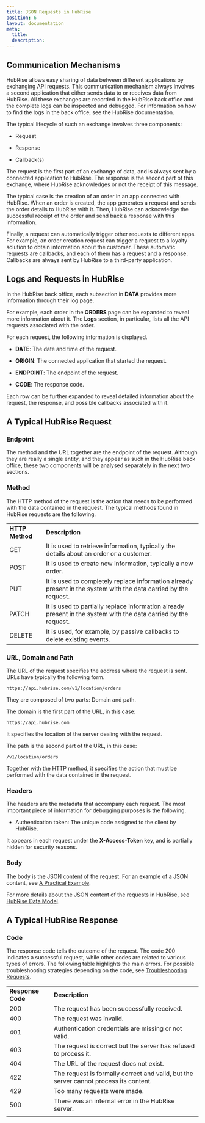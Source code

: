 ```yaml
---
title: JSON Requests in HubRise
position: 6
layout: documentation
meta:
  title:
  description:
---
```


## Communication Mechanisms

HubRise allows easy sharing of data between different applications by exchanging API requests. This communication mechanism always involves a second application that either sends data to or receives data from HubRise. All these exchanges are recorded in the HubRise back office and the complete logs can be inspected and debugged. For information on how to find the logs in the back office, see the HubRise documentation. 

The typical lifecycle of such an exchange involves three components:

* Request

* Response

* Callback(s)

The request is the first part of an exchange of data, and is always sent by a connected application to HubRise. The response is the second part of this exchange, where HubRise acknowledges or not the receipt of this message. 

The typical case is the creation of an order in an app connected with HubRise. When an order is created, the app generates a request and sends the order details to HubRise with it. Then, HubRise can acknowledge the successful receipt of the order and send back a response with this information. 

Finally, a request can automatically trigger other requests to different apps. For example, an order creation request can trigger a request to a loyalty solution to obtain information about the customer. These automatic requests are callbacks, and each of them has a request and a response. Callbacks are always sent by HubRise to a third-party application. 

## Logs and Requests in HubRise

In the HubRise back office, each subsection in **DATA** provides more information through their log page. 

For example, each order in the **ORDERS** page can be expanded to reveal more information about it. The **Logs** section, in particular, lists all the API requests associated with the order. 

For each request, the following information is displayed.

* **DATE**: The date and time of the request.

* **ORIGIN**:  The connected application that started the request.

* **ENDPOINT**: The endpoint of the request.

* **CODE**: The response code.

Each row can be further expanded to reveal detailed information about the request, the response, and possible callbacks associated with it.

## A Typical HubRise Request

### Endpoint

The method and the URL together are the endpoint of the request. Although they are really a single entity, and they appear as such in the HubRise back office, these two components will be analysed separately in the next two sections.

### Method

The HTTP method of the request is the action that needs to be performed with the data contained in the request. The typical methods found in HubRise requests are the following.

<table>
  <tr>
    <td><b>HTTP Method</b></td>
    <td><b>Description</b></td>
  </tr>
  <tr>
    <td>GET</td>
    <td>It is used to retrieve information, typically the details about an order or a customer. </td>
  </tr>
  <tr>
    <td>POST</td>
    <td>It is used to create new information, typically a new order.</td>
  </tr>
  <tr>
    <td>PUT</td>
    <td>It is used to completely replace information already present in the system with the data carried by the request.</td>
  </tr>
  <tr>
    <td>PATCH</td>
    <td>It is used to partially replace information already present in the system with the data carried by the request.</td>
  </tr>
  <tr>
    <td>DELETE</td>
    <td>It is used, for example, by passive callbacks to delete existing events.</td>
  </tr>
</table>


### URL, Domain and Path

The URL of the request specifies the address where the request is sent. URLs have typically the following form. 

```
https://api.hubrise.com/v1/location/orders
```

They are composed of two parts: Domain and path. 

The domain is the first part of the URL, in this case:

```
https://api.hubrise.com
```

It specifies the location of the server dealing with the request. 

The path is the second part of the URL, in this case:

```
/v1/location/orders
```

Together with the HTTP method, it specifies the action that must be performed with the data contained in the request. 

### Headers

The headers are the metadata that accompany each request. The most important piece of information for debugging purposes is the following. 

* Authentication token: The unique code assigned to the client by HubRise.

It appears in each request under the **X-Access-Token** key, and is partially hidden for security reasons. 

### Body

The body is the JSON content of the request. For an example of a JSON content, see [A Practical Example](#heading=h.7990gcqp8hab). 

For more details about the JSON content of the requests in HubRise, see [HubRise Data Model](#heading=h.h13r3c4ulho0).

## A Typical HubRise Response

### Code

The response code tells the outcome of the request. The code 200 indicates a successful request, while other codes are related to various types of errors. The following table highlights the main errors. For possible troubleshooting strategies depending on the code, see [Troubleshooting Requests](#heading=h.iql60f5rzbt5). 

<table>
  <tr>
    <td><b>Response Code</b></td>
    <td><b>Description</b></td>
  </tr>
  <tr>
    <td>200</td>
    <td>The request has been successfully received. </td>
  </tr>
  <tr>
    <td>400</td>
    <td>The request was invalid. </td>
  </tr>
  <tr>
    <td>401</td>
    <td>Authentication credentials are missing or not valid.</td>
  </tr>
  <tr>
    <td>403</td>
    <td>The request is correct but the server has refused to process it.</td>
  </tr>
  <tr>
    <td>404</td>
    <td>The URL of the request does not exist.</td>
  </tr>
  <tr>
    <td>422</td>
    <td>The request is formally correct and valid, but the server cannot process its content.</td>
  </tr>
  <tr>
    <td>429</td>
    <td>Too many requests were made. </td>
  </tr>
  <tr>
    <td>500</td>
    <td>There was an internal error in the HubRise server. </td>
  </tr>
  <tr>
    <td></td>
    <td></td>
  </tr>
</table>

